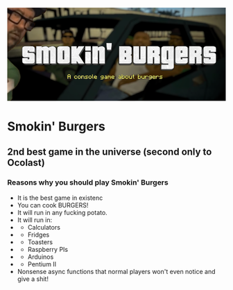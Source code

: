 ![a](https://github.com/GabrielSil46/smokin-burgers/blob/main/image.png)
# Smokin' Burgers
## 2nd best game in the universe (second only to Ocolast)

### Reasons why you should play Smokin' Burgers
- It is the best game in existenc
- You can cook BURGERS!
- It will run in any fucking potato.
- It will run in:
- - Calculators
- - Fridges
- - Toasters
- - Raspberry PIs
- - Arduinos
- - Pentium II
- Nonsense async functions that normal players won't even notice and give a shit!

